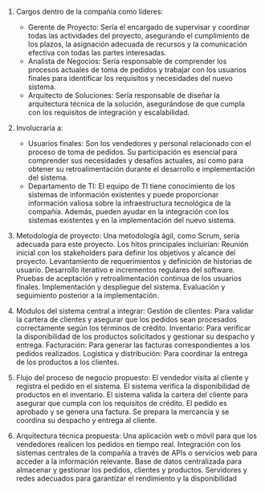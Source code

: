 
 1. Cargos dentro de la compañía como líderes:
 	- Gerente de Proyecto: Sería el encargado de supervisar y coordinar todas las actividades del proyecto, asegurando el cumplimiento de los plazos, la asignación adecuada de recursos y la comunicación efectiva con todas las partes interesadas.
 	- Analista de Negocios: Sería responsable de comprender los procesos actuales de toma de pedidos y trabajar con los usuarios finales para identificar los requisitos y necesidades del nuevo sistema.
 	- Arquitecto de Soluciones: Sería responsable de diseñar la arquitectura técnica de la solución, asegurándose de que cumpla con los requisitos de integración y escalabilidad.

2. Involucraría a:
	- Usuarios finales: Son los vendedores y personal relacionado con el proceso de toma de pedidos. Su participación es esencial para comprender sus necesidades y desafíos actuales, así como para obtener su retroalimentación durante el desarrollo e implementación del sistema.
	- Departamento de TI: El equipo de TI tiene conocimiento de los sistemas de información existentes y puede proporcionar información valiosa sobre la infraestructura tecnológica de la compañía. Además, pueden ayudar en la integración con los sistemas existentes y en la implementación del nuevo sistema.

3. Metodología de proyecto:
Una metodología ágil, como Scrum, sería adecuada para este proyecto. Los hitos principales incluirían:
Reunión inicial con los stakeholders para definir los objetivos y alcance del proyecto.
Levantamiento de requerimientos y definición de historias de usuario.
Desarrollo iterativo e incrementos regulares del software.
Pruebas de aceptación y retroalimentación continua de los usuarios finales.
Implementación y despliegue del sistema.
Evaluación y seguimiento posterior a la implementación.

4. Módulos del sistema central a integrar:
Gestión de clientes: Para validar la cartera de clientes y asegurar que los pedidos sean procesados correctamente según los términos de crédito.
Inventario: Para verificar la disponibilidad de los productos solicitados y gestionar su despacho y entrega.
Facturación: Para generar las facturas correspondientes a los pedidos realizados.
Logística y distribución: Para coordinar la entrega de los productos a los clientes.

5. Flujo del proceso de negocio propuesto:
El vendedor visita al cliente y registra el pedido en el sistema.
El sistema verifica la disponibilidad de productos en el inventario.
El sistema valida la cartera del cliente para asegurar que cumpla con los requisitos de crédito.
El pedido es aprobado y se genera una factura.
Se prepara la mercancía y se coordina su despacho y entrega al cliente.

6. Arquitectura técnica propuesta:
Una aplicación web o móvil para que los vendedores realicen los pedidos en tiempo real.
Integración con los sistemas centrales de la compañía a través de APIs o servicios web para acceder a la información relevante.
Base de datos centralizada para almacenar y gestionar los pedidos, clientes y productos.
Servidores y redes adecuados para garantizar el rendimiento y la disponibilidad